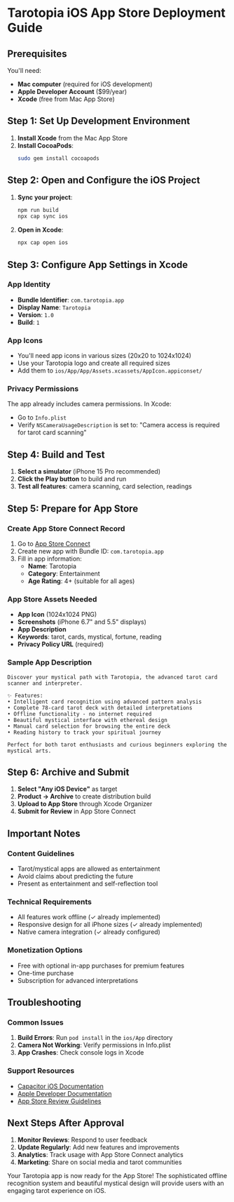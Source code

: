 # Tarotopia iOS App Store Deployment Guide

## Prerequisites
You'll need:
- **Mac computer** (required for iOS development)
- **Apple Developer Account** ($99/year)
- **Xcode** (free from Mac App Store)

## Step 1: Set Up Development Environment

1. **Install Xcode** from the Mac App Store
2. **Install CocoaPods**:
   ```bash
   sudo gem install cocoapods
   ```

## Step 2: Open and Configure the iOS Project

1. **Sync your project**:
   ```bash
   npm run build
   npx cap sync ios
   ```

2. **Open in Xcode**:
   ```bash
   npx cap open ios
   ```

## Step 3: Configure App Settings in Xcode

### App Identity
- **Bundle Identifier**: `com.tarotopia.app`
- **Display Name**: `Tarotopia`
- **Version**: `1.0`
- **Build**: `1`

### App Icons
- You'll need app icons in various sizes (20x20 to 1024x1024)
- Use your Tarotopia logo and create all required sizes
- Add them to `ios/App/App/Assets.xcassets/AppIcon.appiconset/`

### Privacy Permissions
The app already includes camera permissions. In Xcode:
- Go to `Info.plist`
- Verify `NSCameraUsageDescription` is set to: "Camera access is required for tarot card scanning"

## Step 4: Build and Test

1. **Select a simulator** (iPhone 15 Pro recommended)
2. **Click the Play button** to build and run
3. **Test all features**: camera scanning, card selection, readings

## Step 5: Prepare for App Store

### Create App Store Connect Record
1. Go to [App Store Connect](https://appstoreconnect.apple.com)
2. Create new app with Bundle ID: `com.tarotopia.app`
3. Fill in app information:
   - **Name**: Tarotopia
   - **Category**: Entertainment
   - **Age Rating**: 4+ (suitable for all ages)

### App Store Assets Needed
- **App Icon** (1024x1024 PNG)
- **Screenshots** (iPhone 6.7" and 5.5" displays)
- **App Description**
- **Keywords**: tarot, cards, mystical, fortune, reading
- **Privacy Policy URL** (required)

### Sample App Description
```
Discover your mystical path with Tarotopia, the advanced tarot card scanner and interpreter.

✨ Features:
• Intelligent card recognition using advanced pattern analysis
• Complete 78-card tarot deck with detailed interpretations
• Offline functionality - no internet required
• Beautiful mystical interface with ethereal design
• Manual card selection for browsing the entire deck
• Reading history to track your spiritual journey

Perfect for both tarot enthusiasts and curious beginners exploring the mystical arts.
```

## Step 6: Archive and Submit

1. **Select "Any iOS Device"** as target
2. **Product → Archive** to create distribution build
3. **Upload to App Store** through Xcode Organizer
4. **Submit for Review** in App Store Connect

## Important Notes

### Content Guidelines
- Tarot/mystical apps are allowed as entertainment
- Avoid claims about predicting the future
- Present as entertainment and self-reflection tool

### Technical Requirements
- All features work offline (✓ already implemented)
- Responsive design for all iPhone sizes (✓ already implemented)
- Native camera integration (✓ already configured)

### Monetization Options
- Free with optional in-app purchases for premium features
- One-time purchase
- Subscription for advanced interpretations

## Troubleshooting

### Common Issues
1. **Build Errors**: Run `pod install` in the `ios/App` directory
2. **Camera Not Working**: Verify permissions in Info.plist
3. **App Crashes**: Check console logs in Xcode

### Support Resources
- [Capacitor iOS Documentation](https://capacitorjs.com/docs/ios)
- [Apple Developer Documentation](https://developer.apple.com/documentation/)
- [App Store Review Guidelines](https://developer.apple.com/app-store/review/guidelines/)

## Next Steps After Approval

1. **Monitor Reviews**: Respond to user feedback
2. **Update Regularly**: Add new features and improvements
3. **Analytics**: Track usage with App Store Connect analytics
4. **Marketing**: Share on social media and tarot communities

Your Tarotopia app is now ready for the App Store! The sophisticated offline recognition system and beautiful mystical design will provide users with an engaging tarot experience on iOS.